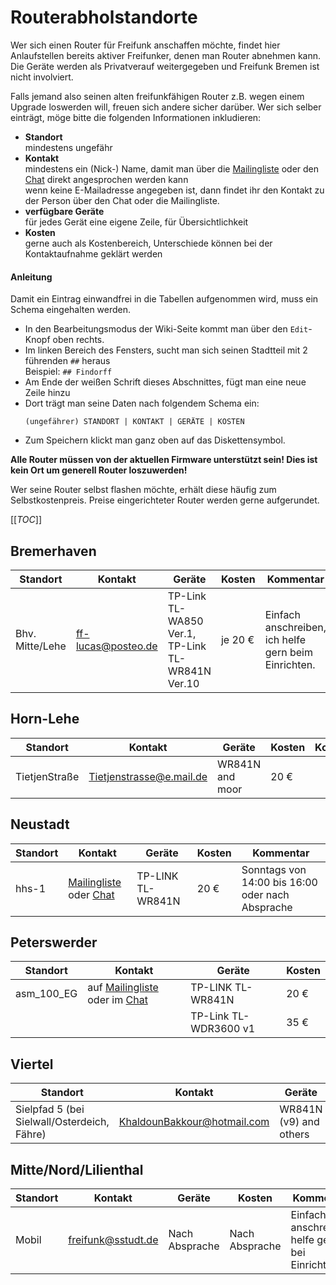 # Routerabholstandorte

Wer sich einen Router für Freifunk anschaffen möchte, findet hier Anlaufstellen bereits aktiver Freifunker, denen man Router abnehmen kann.  
Die Geräte werden als Privatverauf weitergegeben und Freifunk Bremen ist nicht involviert.

Falls jemand also seinen alten freifunkfähigen Router z.B. wegen einem Upgrade loswerden will, freuen sich andere sicher darüber.
Wer sich selber einträgt, möge bitte die folgenden Informationen inkludieren:
* **Standort**  
  mindestens ungefähr
* **Kontakt**  
  mindestens ein (Nick-) Name, damit man über die [Mailingliste] oder den [Chat] direkt angesprochen werden kann  
  wenn keine E-Mailadresse angegeben ist, dann findet ihr den Kontakt zu der Person über den Chat oder die Mailingliste.
* **verfügbare Geräte**  
  für jedes Gerät eine eigene Zeile, für Übersichtlichkeit
* **Kosten**  
  gerne auch als Kostenbereich, Unterschiede können bei der Kontaktaufnahme geklärt werden

#### Anleitung
Damit ein Eintrag einwandfrei in die Tabellen aufgenommen wird, muss ein Schema eingehalten werden.
- In den Bearbeitungsmodus der Wiki-Seite kommt man über den `Edit`-Knopf oben rechts.
- Im linken Bereich des Fensters, sucht man sich seinen Stadtteil mit 2 führenden `##` heraus  
  Beispiel: `## Findorff`
- Am Ende der weißen Schrift dieses Abschnittes, fügt man eine neue Zeile hinzu
- Dort trägt man seine Daten nach folgendem Schema ein:  
  ```
  (ungefährer) STANDORT | KONTAKT | GERÄTE | KOSTEN
  ```
- Zum Speichern klickt man ganz oben auf das Diskettensymbol.


**Alle Router müssen von der aktuellen Firmware unterstützt sein! Dies ist kein Ort um generell Router loszuwerden!**

Wer seine Router selbst flashen möchte, erhält diese häufig zum Selbstkostenpreis. Preise eingerichteter Router werden gerne aufgerundet.

[[_TOC_]]


## Bremerhaven
Standort      | Kontakt                   | Geräte                     | Kosten    | Kommentar
---           | ---                       | ---                        | ---       | ---
Bhv. Mitte/Lehe | ff-lucas@posteo.de| TP-Link TL-WA850 Ver.1, TP-Link TL-WR841N Ver.10 | je 20 €  | Einfach anschreiben, ich helfe gern beim Einrichten.


## Horn-Lehe
Standort      | Kontakt                   | Geräte                     | Kosten    | Kommentar
---           | ---                       | ---                        | ---       | ---
TietjenStraße | Tietjenstrasse@e.mail.de  | WR841N and moor | 20 €      | 

## Neustadt
Standort                    | Kontakt                             | Geräte            | Kosten  | Kommentar
---                         | ---                                 | ---               | ---     | ---
hhs-1 | [Mailingliste] oder [Chat] | TP-LINK TL-WR841N | 20 €    | Sonntags von 14:00 bis 16:00 oder nach Absprache

## Peterswerder
Standort     | Kontakt                           | Geräte            | Kosten
---          | ---                               | ---               | ---
asm_100_EG | auf [Mailingliste] oder im [Chat] | TP-LINK TL-WR841N | 20 €
| | |	TP-Link TL-WDR3600 v1 | 35 €

## Viertel
Standort                                    | Kontakt                     | Geräte                        | Kosten
---                                         | ---                         | ---                           | ---
Sielpfad 5 (bei Sielwall/Osterdeich, Fähre) | KhaldounBakkour@hotmail.com | WR841N (v9) and others  | 20€

## Mitte/Nord/Lilienthal
Standort                    | Kontakt                             | Geräte            | Kosten  | Kommentar
---                         | ---                                 | ---               | ---     | ---
Mobil  | freifunk@sstudt.de   | Nach Absprache | Nach Absprache | Einfach anschreiben, helfe gern bei Einrichtung



[Chat]: https://webirc.hackint.org/#ffhb
[MailingListe]: https://lists.ffhb.de/mailman/listinfo/ff-bremen/
[KARTON]: http://www.kartontage.de
[Katzen-Cafe]: http://www.katzen-cafe.de
[SimJoSt]: https://simjo.st